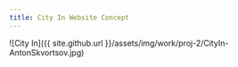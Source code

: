 ```yaml
---
title: City In Website Concept
---
```


![City In]({{ site.github.url }}/assets/img/work/proj-2/CityIn-AntonSkvortsov.jpg)